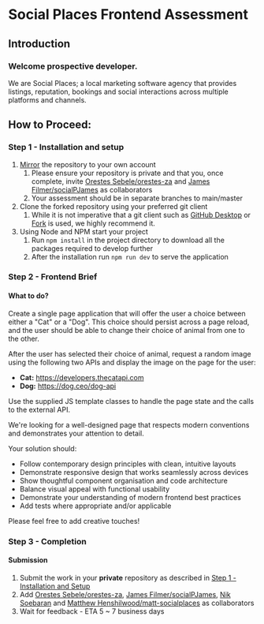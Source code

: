 # Social Places Frontend Assessment

## Introduction

### Welcome prospective developer.

We are Social Places; a local marketing software agency that provides listings, reputation, bookings and social interactions across multiple platforms and channels.


## How to Proceed:

### Step 1 - Installation and setup

1. [Mirror](https://docs.github.com/en/repositories/creating-and-managing-repositories/duplicating-a-repository) the repository to your own account
    1. Please ensure your repository is private and that you, once complete, invite [Orestes Sebele/orestes-za](orestes@socialplaces.io)
       and [James Filmer/socialPJames](james@socialplaces.io) as collaborators
    2. Your assessment should be in separate branches to main/master
2. Clone the forked repository using your preferred git client
    1. While it is not imperative that a git client such as [GitHub Desktop](https://desktop.github.com) or [Fork](https://git-fork.com/) is used,
       we highly recommend it.
3. Using Node and NPM start your project
    1. Run `npm install` in the project directory to download all the packages required to develop further
    2. After the installation run `npm run dev` to serve the application

### Step 2 - Frontend Brief

#### What to do?

Create a single page application that will offer the user a choice between either a "Cat" or a "Dog".
This choice should persist across a page reload, and the user should be able to change their choice of animal from one to the other.

After the user has selected their choice of animal, request a random image using the following two APIs and display the image on the page for the user:

- **Cat:** https://developers.thecatapi.com
- **Dog:** https://dog.ceo/dog-api

Use the supplied JS template classes to handle the page state and the calls to the external API.

We're looking for a well-designed page that respects modern conventions and demonstrates your attention to detail.

Your solution should:

- Follow contemporary design principles with clean, intuitive layouts
- Demonstrate responsive design that works seamlessly across devices
- Show thoughtful component organisation and code architecture
- Balance visual appeal with functional usability
- Demonstrate your understanding of modern frontend best practices
- Add tests where appropriate and/or applicable

Please feel free to add creative touches! 

### Step 3 - Completion

#### Submission

1. Submit the work in your **private** repository as described in [Step 1 - Installation and Setup](./.readme/Step%201%20-%20Installation%20and%20setup.md)
2. Add [Orestes Sebele/orestes-za](orestes@socialplaces.io), [James Filmer/socialPJames](james@socialplaces.io), [Nik Soebaran](nik@socialplaces.io) and [Matthew Henshilwood/matt-socialplaces](matthew@socialplaces.io) as collaborators
3. Wait for feedback - ETA 5 ~ 7 business days